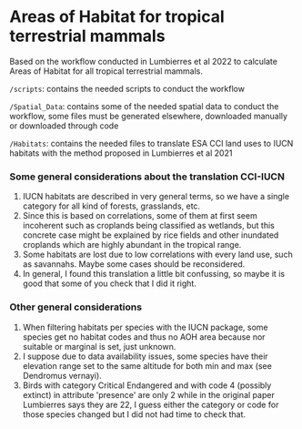 # Areas of Habitat for tropical terrestrial mammals

Based on the workflow conducted in Lumbierres et al 2022 to calculate Areas of Habitat for all tropical terrestrial mammals.

`/scripts`: contains the needed scripts to conduct the workflow

`/Spatial_Data`: contains some of the needed spatial data to conduct the workflow, some files must be generated elsewhere, downloaded manually or downloaded through code

`/Habitats`: contains the needed files to translate ESA CCI land uses to IUCN habitats with the method proposed in Lumbierres et al 2021

### Some general considerations about the translation CCI-IUCN

1. IUCN habitats are described in very general terms, so we have a single category for all kind of forests, grasslands, etc.
2. Since this is based on correlations, some of them at first seem incoherent such as croplands being classified as wetlands, but this concrete case might be explained by rice fields and other inundated croplands which are highly abundant in the tropical range.
3. Some habitats are lost due to low correlations with every land use, such as savannahs. Maybe some cases should be reconsidered.
4. In general, I found this translation a little bit confussing, so maybe it is good that some of you check that I did it right.

### Other general considerations

1. When filtering habitats per species with the IUCN package, some species get no habitat codes and thus no AOH area because nor suitable or marginal is set, just unknown.
2. I suppose due to data availability issues, some species have their elevation range set to the same altitude for both min and max (see Dendromus vernayi).
3. Birds with category Critical Endangered and with code 4 (possibly extinct) in attribute 'presence' are only 2 while in the original paper Lumbierres says they are 22, I guess either the category or code for those species changed but I did not had time to check that. 
